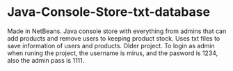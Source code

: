 # Java-Console-Store-txt-database
Made in NetBeans. Java console store with everything from admins that can add products and remove users to keeping product stock. Uses txt files to save information of users and products. Older project. To login as admin when runing the project, the username is mirus, and the pasword is 1234, also the admin pass is 1111.
